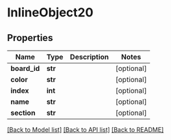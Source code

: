 # InlineObject20

## Properties
Name | Type | Description | Notes
------------ | ------------- | ------------- | -------------
**board_id** | **str** |  | [optional] 
**color** | **str** |  | [optional] 
**index** | **int** |  | [optional] 
**name** | **str** |  | [optional] 
**section** | **str** |  | [optional] 

[[Back to Model list]](../README.md#documentation-for-models) [[Back to API list]](../README.md#documentation-for-api-endpoints) [[Back to README]](../README.md)


